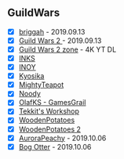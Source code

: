 ## GuildWars

- [x] [briggah](https://www.youtube.com/channel/UCwtjGb3GIIiQFqh6qSjCLQQ) - 2019.09.13
- [x] [Guild Wars 2  ](https://www.youtube.com/channel/UCP_FgMqOxp_VsM0UfrL-DxA) - 2019.09.13
- [x] [Guild Wars 2 zone](https://www.youtube.com/channel/UCbHDzLNUyu_HT7nRSNjriUA) - 4K YT DL
- [x] [INKS](https://www.youtube.com/channel/UCbVGUvx_9SuAYrgJOzBYT7Q)
- [x] [INOY](https://www.youtube.com/channel/UCSoOx7NVJFnolqUwXZ2ghxQ)
- [x] [Kyosika](https://www.youtube.com/channel/UCdg2omrlUUYx_tnyIgNiJSg)
- [x] [MightyTeapot](https://www.youtube.com/channel/UCWXo84TV1a6XJZcDOuq6zaQ)
- [x] [Noody](https://www.youtube.com/channel/UC-QH304zT3qOQ2PKrFmngSQ)
- [x] [OlafKS - GamesGrail](https://www.youtube.com/channel/UCRn-m-2nlUUWtBkPb4gRdTg)
- [x] [Tekkit's Workshop](https://www.youtube.com/channel/UC0Feu7AF3QW-WvqRAgs1ycw)
- [x] [WoodenPotatoes  ](https://www.youtube.com/channel/UCYUY9_i44IDNOs_Ja815mlA)
- [x] [WoodenPotatoes 2](https://www.youtube.com/channel/UC07_U_mN9-gljJkwcGbifcQ)
- [x] [AuroraPeachy](https://www.youtube.com/channel/UCrzoluANZlhi24mlQVouTmg) - 2019.10.06
- [x] [Bog Otter](https://www.youtube.com/channel/UCSzOtbN2xTsI8aQPM2sMmpQ) - 2019.10.06
